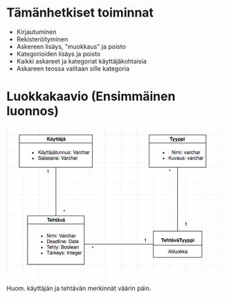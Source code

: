 # Tämänhetkiset toiminnat

* Kirjautuminen
* Rekisteröityminen
* Askereen lisäys, "muokkaus" ja poisto
* Kategorioiden lisäys ja poisto
* Kaikki askareet ja kategoriat käyttäjäkohtaisia
* Askareen teossa valitaan sille kategoria

# Luokkakaavio (Ensimmäinen luonnos)

![Kuva](https://github.com/willmana/todosovellus/blob/master/dokumentointi/kuvat/Luokkakaavio.png)

Huom. käyttäjän ja tehtävän merkinnät väärin päin.
